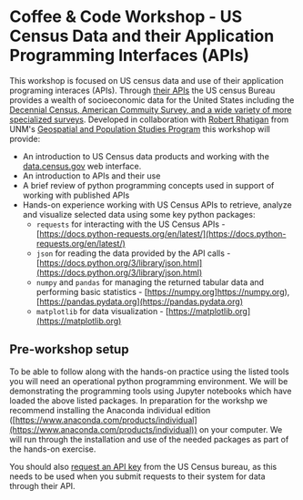 # Coffee & Code Workshop - US Census Data and their Application Programming Interfaces (APIs)

This workshop is focused on US census data and use of their application programing interaces (APIs). Through [their APIs](https://www.census.gov/data/developers/data-sets.html) the US census Bureau provides a wealth of socioeconomic data for the United States including the [Decennial Census, American Commuity Survey, and a wide variety of more specialized surveys](https://www.census.gov/data/developers/data-sets.html). Developed in collaboration with [Robert Rhatigan](https://gps.unm.edu/staff/robert-rhatigan) from UNM's [Geospatial and Population Studies Program](https://gps.unm.edu) this workshop will provide:

* An introduction to US Census data products and working with the [data.census.gov](https://data.census.gov/cedsci/) web interface. 
* An introduction to APIs and their use
* A brief review of python programming concepts used in support of working with published APIs
* Hands-on experience working with US Census APIs to retrieve, analyze and visualize selected data using some key python packages:
  * `requests` for interacting with the US Census APIs - [https://docs.python-requests.org/en/latest/](https://docs.python-requests.org/en/latest/)
  * `json` for reading the data provided by the API calls - [https://docs.python.org/3/library/json.html](https://docs.python.org/3/library/json.html)
  * `numpy` and `pandas` for managing the returned tabular data and performing basic statistics - [https://numpy.org]https://numpy.org),  [https://pandas.pydata.org](https://pandas.pydata.org)
  * `matplotlib` for data visualization - [https://matplotlib.org](https://matplotlib.org)

## Pre-workshop setup

To be able to follow along with the hands-on practice using the listed tools you will need an operational python programming environment. We will be demonstrating the programming tools using Jupyter notebooks which have loaded the above listed packages. In preparation for the workshp we recommend installing the Anaconda individual edition ([https://www.anaconda.com/products/individual](https://www.anaconda.com/products/individual)) on your computer. We will run through the installation and use of the needed packages as part of the hands-on exercise. 

You should also [request an API key](https://api.census.gov/data/key_signup.html) from the US Census bureau, as this needs to be used when you submit requests to their system for data through their API. 
